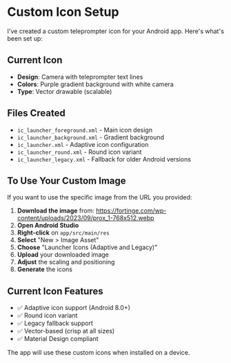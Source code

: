 # Custom Icon Setup

I've created a custom teleprompter icon for your Android app. Here's what's been set up:

## Current Icon
- **Design**: Camera with teleprompter text lines
- **Colors**: Purple gradient background with white camera
- **Type**: Vector drawable (scalable)

## Files Created
- `ic_launcher_foreground.xml` - Main icon design
- `ic_launcher_background.xml` - Gradient background
- `ic_launcher.xml` - Adaptive icon configuration
- `ic_launcher_round.xml` - Round icon variant
- `ic_launcher_legacy.xml` - Fallback for older Android versions

## To Use Your Custom Image
If you want to use the specific image from the URL you provided:

1. **Download the image** from: https://fortinge.com/wp-content/uploads/2023/09/prox_1-768x512.webp
2. **Open Android Studio**
3. **Right-click** on `app/src/main/res`
4. **Select** "New > Image Asset"
5. **Choose** "Launcher Icons (Adaptive and Legacy)"
6. **Upload** your downloaded image
7. **Adjust** the scaling and positioning
8. **Generate** the icons

## Current Icon Features
- ✅ Adaptive icon support (Android 8.0+)
- ✅ Round icon variant
- ✅ Legacy fallback support
- ✅ Vector-based (crisp at all sizes)
- ✅ Material Design compliant

The app will use these custom icons when installed on a device.